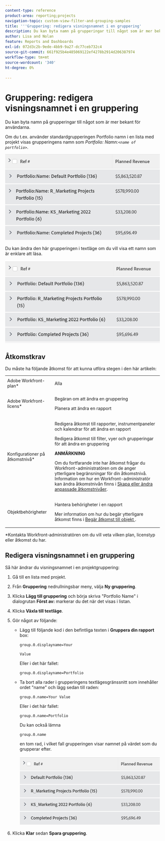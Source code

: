 ```yaml
---
content-type: reference
product-area: reporting;projects
navigation-topic: custom-view-filter-and-grouping-samples
title: '''Gruppering: redigera visningsnamnet i en gruppering'
description: Du kan byta namn på grupperingar till något som är mer bekant för användarna.
author: Lisa and Nolan
feature: Reports and Dashboards
exl-id: 072d3c2b-9ede-4bb9-9a27-dc77ceb732c4
source-git-commit: 661f925b4e485069122ef4278b2914d206387974
workflow-type: tm+mt
source-wordcount: '340'
ht-degree: 0%

---
```


# Gruppering: redigera visningsnamnet i en gruppering

Du kan byta namn på grupperingar till något som är mer bekant för användarna.

Om du t.ex. använder standardgrupperingen Portfolio namn i en lista med projekt visas grupperingens namn som *Portfolio: Namn:`<name of portfolio>`*.

![](assets/grouping-unedited-name-350x167.png)

Du kan ändra den här grupperingen i textläge om du vill visa ett namn som är enklare att läsa.

![](assets/grouping-edited-name-350x160.png)

## Åtkomstkrav

Du måste ha följande åtkomst för att kunna utföra stegen i den här artikeln:

<table style="table-layout:auto"> 
 <col> 
 <col> 
 <tbody> 
  <tr> 
   <td role="rowheader">Adobe Workfront-plan*</td> 
   <td> <p>Alla</p> </td> 
  </tr> 
  <tr> 
   <td role="rowheader">Adobe Workfront-licens*</td> 
   <td> <p>Begäran om att ändra en gruppering </p>
   <p>Planera att ändra en rapport</p> </td> 
  </tr> 
  <tr> 
   <td role="rowheader">Konfigurationer på åtkomstnivå*</td> 
   <td> <p>Redigera åtkomst till rapporter, instrumentpaneler och kalendrar för att ändra en rapport</p> <p>Redigera åtkomst till filter, vyer och grupperingar för att ändra en gruppering</p> <p><b>ANMÄRKNING</b>

Om du fortfarande inte har åtkomst frågar du Workfront-administratören om de anger ytterligare begränsningar för din åtkomstnivå. Information om hur en Workfront-administratör kan ändra åtkomstnivån finns i <a href="../../../administration-and-setup/add-users/configure-and-grant-access/create-modify-access-levels.md" class="MCXref xref">Skapa eller ändra anpassade åtkomstnivåer</a>.</p> </td>
</tr>  
  <tr> 
   <td role="rowheader">Objektbehörigheter</td> 
   <td> <p>Hantera behörigheter i en rapport</p> <p>Mer information om hur du begär ytterligare åtkomst finns i <a href="../../../workfront-basics/grant-and-request-access-to-objects/request-access.md" class="MCXref xref">Begär åtkomst till objekt </a>.</p> </td> 
  </tr> 
 </tbody> 
</table>

&#42;Kontakta Workfront-administratören om du vill veta vilken plan, licenstyp eller åtkomst du har.

## Redigera visningsnamnet i en gruppering

Så här ändrar du visningsnamnet i en projektgruppering:

1. Gå till en lista med projekt.
1. Från **Gruppering** nedrullningsbar meny, välja **Ny gruppering**.

1. Klicka **Lägg till gruppering** och börja skriva &quot;Portfolio Name&quot; i dialogrutan **Först av:** markerar du det när det visas i listan.

1. Klicka **Växla till textläge**.
1. Gör något av följande:

   * Lägg till följande kod i den befintliga texten i **Gruppera din rapport** box:

      ```
      group.0.displayname=Your
      ```

      ```
      Value
      ```

      Eller i det här fallet:

      ```
      group.0.displayname=Portfolio
      ```

   * Ta bort alla rader i grupperingens textlägesgränssnitt som innehåller ordet &quot;name&quot; och lägg sedan till raden:

      ```
      group.0.name=Your Value
      ```

      Eller i det här fallet:

      ```
      group.0.name=Portfolio
      ```

      Du kan också lämna

      ```
      group.0.name
      ```

      en tom rad, i vilket fall grupperingen visar namnet på värdet som du grupperar efter.

      ![](assets/grouping-edited-name-no-name-350x162.png)

1. Klicka **Klar** sedan **Spara gruppering**.

